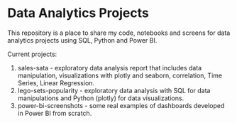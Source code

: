 # Data Analytics Projects

This repository is a place to share my code, notebooks and screens for data analytics projects using SQL, Python and Power BI. 

Current projects:
1) sales-sata - exploratory data analysis report that includes data manipulation, visualizations with plotly and seaborn, correlation, Time Series, Linear Regression. 
2) lego-sets-popularity - exploratory data analysis with SQL for data manipulations and Python (plotly) for data visualizations. 
3) power-bi-screenshots - some real examples of dashboards developed in Power BI from scratch.
